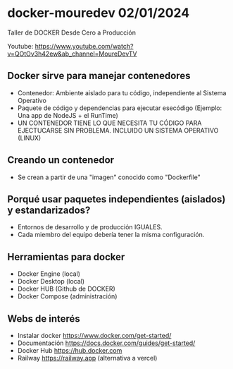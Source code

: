 # docker-mouredev 02/01/2024

Taller de DOCKER Desde Cero a Producción

Youtube: <https://www.youtube.com/watch?v=QOtOv3h42ew&ab_channel=MoureDevTV>

## Docker sirve para manejar contenedores

- Contenedor: Ambiente aislado para tu código, independiente al Sistema Operativo
- Paquete de código y dependencias para ejecutar esecódigo (Ejemplo: Una app de NodeJS + el RunTime)
- UN CONTENEDOR TIENE LO QUE NECESITA TU CÓDIGO PARA EJECTUCARSE SIN PROBLEMA. INCLUIDO UN SISTEMA OPERATIVO (LINUX)

## Creando un contenedor

- Se crean a partir de una "imagen" conocido como "Dockerfile"

## Porqué usar paquetes independientes (aislados) y estandarizados?

- Entornos de desarrollo y de producción IGUALES.
- Cada miembro del equipo debería tener la misma configuración.

## Herramientas para docker

- Docker Engine (local)
- Docker Desktop (local)
- Docker HUB (Github de DOCKER)
- Docker Compose (administración)

## Webs de interés

- Instalar docker <https://www.docker.com/get-started/>
- Documentación <https://docs.docker.com/guides/get-started/>
- Docker Hub <https://hub.docker.com>
- Railway <https://railway.app> (alternativa a vercel)
